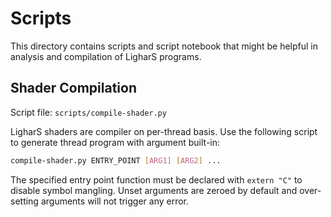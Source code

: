 # Scripts

This directory contains scripts and script notebook that might be helpful in analysis and compilation of LigharS programs.

## Shader Compilation

Script file: `scripts/compile-shader.py`

LigharS shaders are compiler on per-thread basis. Use the following script to generate thread program with argument built-in:

```bash
compile-shader.py ENTRY_POINT [ARG1] [ARG2] ...
```

The specified entry point function must be declared with `extern "C"` to disable symbol mangling. Unset arguments are zeroed by default and over-setting arguments will not trigger any error.
